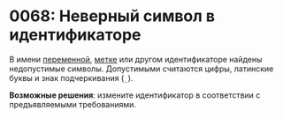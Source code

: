 # 0068: Неверный символ в идентификаторе

В имени [переменной](../../coding/variables.md), [метке](../../coding/data-types.md#metki) или другом идентификаторе найдены недопустимые символы. Допустимыми считаются цифры, латинские буквы и знак подчеркивания \(`_`\).

**Возможные решения**: измените идентификатор в соответствии с предъявляемыми требованиями.

